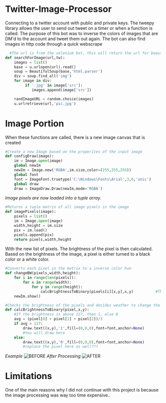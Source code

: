 # Twitter-Image-Processor
Connecting to a twitter account with public and private keys. The tweepy library allows the user to send out tweet on a timer or when a function is called. The purpose of this bot was to inverse the colors of images that are DM'd to the account and tweet them out again. The bot can also find images in http code through a quick webscrape
```python
  #The url is from the selenium bot, this will return the url for beautiful soup
def searchForImage(url,tw):
	images = list()
	base = u.urlopen(url).read()
	soup = BeautifulSoup(base,'html.parser')
	div = soup.find_all('img')
	for image in div:
		 if '.jpg' in image['src']:
		 	images.append(image['src'])

	randImageURL = random.choice(images)
	u.urlretrieve(url,'pic.jpg')
```
# Image Portion
When these functions are called, there is a new image canvas that is created
```python
#Create a new Image based on the properites of the input image
def configDraw(image):
	im = Image.open(image)
	global newIm
	newIm = Image.new('RGBA',im.size,color=(255,255,255))
	global font
	font = ImageFont.truetype('C:\Windows\Fonts\Arial',3,0,'unic')
	global draw
	draw = ImageDraw.Draw(newIm,mode='RGBA')
```
*Image pixels are now loaded into a tuple array.*
```python
#Returns a tuple matrix of all image pixels in the image
def imagePixels(image):
	pixels = list()
	im = Image.open(image)
	width,height = im.size
	pix = im.load()
	pixels.append(pix)
	return pixels,width,height
```
With the new list of pixels. The brightness of the pixel is then calculated. Based on the brightness of the image, a pixel is either turned to a black color or a white color.
```python
#Converts each pixel in the matrix to a inverse color hue
def changeBW(pixels,width,height):
	for i in range(len(pixels)):
		for x in range(width):
			for y in range(height):
				calcBrightnessToBinary(pixels[i][x,y],x,y)			#This function will be inversing the color scheme of the image
	newIm.show()
```
```python
#Checks the brightness of the pixels and decides weather to change the pixel to black or white
def calcBrightnessToBinary(pixel,x,y):
	#If the brightness is above 127, then 1, else 0
	avg = (pixel[0] + pixel[1] + pixel[2])/3
	if avg > 127:
		draw.text((x,y),'1',fill=(0,0,0),font=font,anchor=None)
		#You will draw here
	else:
		draw.text((x,y),'0',fill=(0,0,0),font=font,anchor=None)
		#replace the pixel here as well???
```
*Example*
![BEFORE](https://i.gyazo.com/df554584f4d087e98ffccd3f17bbc3da.jpg)
*After Processing*
![AFTER](https://i.gyazo.com/da395cf769281bedccc76bab110ce306.png)

# Limitations
One of the main reasons why I did not continue with this project is because the image processing was way too time expensive..
